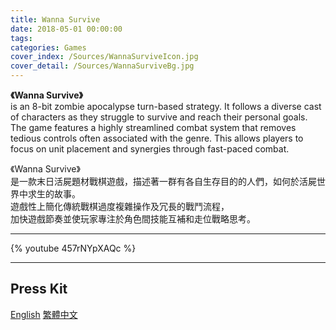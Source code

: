 ```yaml
---
title: Wanna Survive
date: 2018-05-01 00:00:00
tags: 
categories: Games
cover_index: /Sources/WannaSurviveIcon.jpg
cover_detail: /Sources/WannaSurviveBg.jpg
---
```

**《Wanna Survive》**  
is an 8-bit zombie apocalypse turn-based strategy. It follows a diverse cast of characters as they struggle to survive and reach their personal goals.
The game features a highly streamlined combat system that removes tedious controls often associated with the genre. This allows players to focus on unit placement and synergies through fast-paced combat.

《Wanna Survive》  
是一款末日活屍題材戰棋遊戲，描述著一群有各自生存目的的人們，如何於活屍世界中求生的故事。  
遊戲性上簡化傳統戰棋過度複雜操作及冗長的戰鬥流程，  
加快遊戲節奏並使玩家專注於角色間技能互補和走位戰略思考。

---
{% youtube 457rNYpXAQc %}

---
<!--遊戲PressKit連結-->
<h2>Press Kit</h2>
<div class=tags>
<a href="/PressKit-WS/en/" class="button small" target=_self>English</a> <a href="/PressKit-WS/zh-TW/" class="button small" target=_self>繁體中文
</a>
</div>

